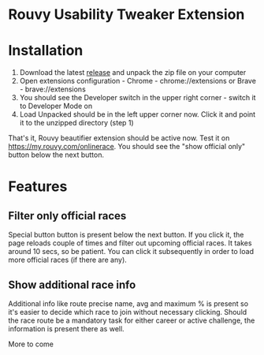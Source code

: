# Rouvy Usability Tweaker Extension

# Installation

1. Download the latest [release](https://github.com/filemon/rouvy_extension/releases/latest) and unpack the zip file on your computer
2. Open extensions configuration - Chrome - chrome://extensions or  Brave - brave://extensions
3. You should see the Developer switch in the upper right corner - switch it to Developer Mode on
4. Load Unpacked should be in the left upper corner now. Click it and point it to the unzipped directory (step 1)

That's it, Rouvy beautifier extension should be active now. Test it on https://my.rouvy.com/onlinerace. You should see the 
"show official only" button below the next button.


# Features

## Filter only official races

Special button button is present below the next button. If you click it, the page reloads couple of times and filter out upcoming official races. It takes around 10 secs, so be patient. You can click it subsequently in order to load more official races (if there are any).

## Show additional race info

Additional info like route precise name, avg and maximum % is present so it's easier to decide which race to join without necessary clicking. Should the race route be a mandatory task for either career or active challenge, the information is present there as well. 

More to come
